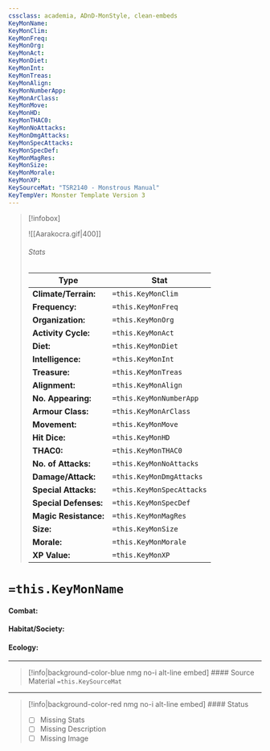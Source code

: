 ```yaml
---
cssclass: academia, ADnD-MonStyle, clean-embeds
KeyMonName: 
KeyMonClim: 
KeyMonFreq: 
KeyMonOrg: 
KeyMonAct: 
KeyMonDiet: 
KeyMonInt: 
KeyMonTreas: 
KeyMonAlign: 
KeyMonNumberApp: 
KeyMonArClass: 
KeyMonMove: 
KeyMonHD: 
KeyMonTHAC0: 
KeyMonNoAttacks: 
KeyMonDmgAttacks: 
KeyMonSpecAttacks: 
KeyMonSpecDef: 
KeyMonMagRes: 
KeyMonSize: 
KeyMonMorale: 
KeyMonXP: 
KeySourceMat: "TSR2140 - Monstrous Manual"
KeyTempVer: Monster Template Version 3
---
```


> [!infobox]
> 
> ![[Aarakocra.gif|400]]
>
> ###### Stats
> Type |  Stat |
> ---|---|
> **Climate/Terrain:**| `=this.KeyMonClim` |
> **Frequency:** | `=this.KeyMonFreq` |
> **Organization:**| `=this.KeyMonOrg` |
> **Activity Cycle:**| `=this.KeyMonAct`|
> **Diet:**| `=this.KeyMonDiet`	|
> **Intelligence:**| `=this.KeyMonInt`	|
> **Treasure:**| `=this.KeyMonTreas`	|
> **Alignment:**| `=this.KeyMonAlign`	|
> **No. Appearing:**| `=this.KeyMonNumberApp`	|
> **Armour Class:**| `=this.KeyMonArClass`	|
> **Movement:**| `=this.KeyMonMove`	|
> **Hit Dice:**| `=this.KeyMonHD`	|
> **THAC0:**| `=this.KeyMonTHAC0`	|
> **No. of Attacks:**| `=this.KeyMonNoAttacks`	|
> **Damage/Attack:**| `=this.KeyMonDmgAttacks`	|
> **Special Attacks:**| `=this.KeyMonSpecAttacks`	|
> **Special Defenses:**| `=this.KeyMonSpecDef` |
> **Magic Resistance:**| `=this.KeyMonMagRes`	|
> **Size:**| `=this.KeyMonSize`	|
> **Morale:**| `=this.KeyMonMorale` |
> **XP Value:**| `=this.KeyMonXP`	|


# `=this.KeyMonName`



#### **Combat:** 



#### **Habitat/Society:** 



#### **Ecology:** 



---

> [!info|background-color-blue nmg no-i alt-line embed] #### Source Material
> `=this.KeySourceMat`

---

> [!info|background-color-red nmg no-i alt-line embed] #### Status
> - [ ] Missing Stats
> - [ ] Missing Description
> - [ ] Missing Image
